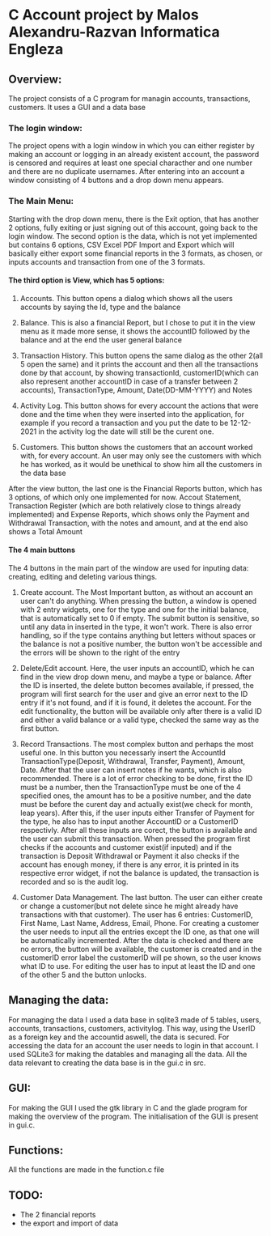 # C Account project by Malos Alexandru-Razvan Informatica Engleza

## Overview:

The project consists of a C program for managin accounts, transactions, customers. It uses a GUI and a data base
    
### The login window:

The project opens with a login window in which you can either register by making an account or logging in an already existent account, the password is censored and requires at least one special characther and one number and there are no duplicate usernames. After entering into an account a window consisting of 4 buttons and a drop down menu appears.

### The Main Menu:

Starting with the drop down menu, there is the Exit option, that has another 2 options, fully exiting or just signing out of this account, going back to the login window.
The second option is the data, which is not yet implemented but contains 6 options, CSV Excel PDF Import and Export which will basically either export some financial reports in the 3 formats, as chosen, or inputs accounts and transaction from one of the 3 formats. 

#### The third option is View, which has 5 options:

1. Accounts. This button opens a dialog which shows all the users accounts by saying the Id, type and the balance

2. Balance. This is also a financial Report, but I chose to put it in the view menu as it made more sense, it shows the accountID followed by the balance and at the end the user general balance

3. Transaction History. This button opens the same dialog as the other 2(all 5 open the same) and it prints the account and then all the transactions done by that account, by showing transactionId, customerID(which can also represent another accountID in case of a transfer between 2 accounts), TransactionType, Amount, Date(DD-MM-YYYY) and Notes

4. Activity Log. This button shows for every account the actions that were done and the time when they were inserted into the application, for example if you record a transaction and you put the date to be 12-12-2021 in the activity log the date will still be the curent one. 

5. Customers. This button shows the customers that an account worked with, for every account. An user may only see the customers with which he has worked, as it would be unethical to show him all the customers in the data base

After the view button, the last one is the Financial Reports button, which has 3 options, of which only one implemented for now. Accout Statement, Transaction Register (which are both relatively close to things already implemented) and Expense Reports, which shows only the Payment and Withdrawal Transaction, with the notes and amount, and at the end also shows a Total Amount

#### The 4 main buttons

The 4 buttons in the main part of the window are used for inputing data: creating, editing and deleting various things.

1. Create account. The Most Important button, as without an account an user can't do anything. When pressing the button, a window is opened with 2 entry widgets, one for the type and one for the initial balance, that is automatically set to 0 if empty. The submit button is sensitive, so until any data in inserted in the type, it won't work. There is also error handling, so if the type contains anything but letters without spaces or the balance is not a positive number, the button won't be accessible and the errors will be shown to the right of the entry

2. Delete/Edit account. Here, the user inputs an accountID, which he can find in the view drop down menu, and maybe a type or balance. After the ID is inserted, the delete button becomes available, if pressed, the program will first search for the user and give an error next to the ID entry if it's not found, and if it is found, it deletes the account. For the edit functionality, the button will be available only after there is a valid ID and either a valid balance or a valid type, checked the same way as the first button.

3. Record Transactions. The most complex button and perhaps the most useful one. In this button you necessarly insert the AccountId TransactionType(Deposit, Withdrawal, Transfer, Payment), Amount, Date. After that the user can insert notes if he wants, which is also recommended. There is a lot of error checking to be done, first the ID must be a number, then the TransactionType must be one of the 4 specified ones, the amount has to be a positive number, and the date must be before the curent day and actually exist(we check for month, leap years). After this, if the user inputs either Transfer of Payment for the type, he also has to input another AccountID or a CustomerID respectivly. After all these inputs are corect, the button is available and the user can submit this transaction. When pressed the program first checks if the accounts and customer exist(if inputed) and if the transaction is Deposit Withdrawal or Payment it also checks if the account has enough money, if there is any error, it is printed in its respective error widget, if not the balance is updated, the transaction is recorded and so is the audit log.

4. Customer Data Management. The last button. The user can either create or change a customer(but not delete since he might already have transactions with that customer). The user has 6 entries: CustomerID, First Name, Last Name, Address, Email, Phone. For creating a customer the user needs to input all the entries except the ID one, as that one will be automatically incremented. After the data is checked and there are no errors, the button will be available, the customer is created and in the customerID error label the customerID will pe shown, so the user knows what ID to use. For editing the user has to input at least the ID and one of the other 5 and the button unlocks.

## Managing the data:
        
For managing the data I used a data base in sqlite3 made of 5 tables, users, accounts, transactions, customers, activitylog. This way, using the UserID as a foreign key and the accountid aswell, the data is secured. For accessing the data for an account the user needs to login in that account. I used SQLite3 for making the datables and managing all the data. All the data relevant to creating the data base is in the gui.c in src.

## GUI:
        
For making the GUI I used the gtk library in C and the glade program for making the overview of the program. The initialisation of the GUI is present in gui.c.

## Functions:
   
All the functions are made in the function.c file 


## TODO: 
- The 2 financial reports
- the export and import of data

